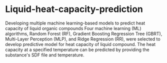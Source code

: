 # Liquid-heat-capacity-prediction
Developing multiple machine learning-based models to predict heat capacity of liquid organic compounds 
Four machine learning (ML) algorithms, Random Forest (RF), Gradient Boosting Regression Tree (GBRT), Multi-Layer Perception (MLP), and Ridge Regression (RR), were selected to develop predictive model for heat capacity of liquid compound. The heat capacity at a specified temperature can be predicted by providing the substance's SDF file and temperature.
